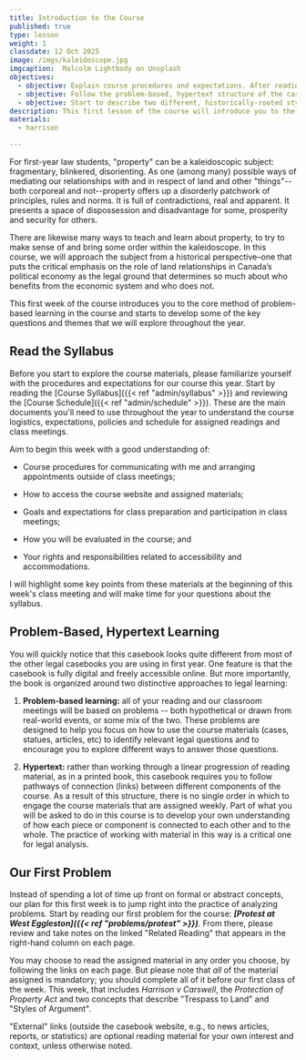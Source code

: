 ```yaml
---
title: Introduction to the Course
published: true
type: lesson
weight: 1
classdate: 12 Oct 2025
image: /imgs/kaleidoscope.jpg
imgcaption:  Malcolm Lightbody on Unsplash
objectives:
  - objective: Explain course procedures and expectations. After reading the Course Syllabus closely, can you explain to a classmate who might have missed this first week the key information they will need in order to navigate the course?
  - objective: Follow the problem-based, hypertext structure of the casebook and the course readings. We will begin to study a problem in our first week of the course. Consider how this approach, along with the linked structure of the reading materials, is designed to help you explore and develop a critical analysis of the readings. 
  - objective: Start to describe two different, historically-rooted styles of common law reasoning.This concept of judicial style is one that we develop and will use throughout the course. This week, you will be asked to start comparing two different styles in Harrison v Carswell and to discuss the implications of their differences.  
description: This first lesson of the course will introduce you to the course structure and syllabus and help you to get started working with our problem-based learning model.
materials:
  - harrison

---
```


For first-year law students, "property" can be a kaleidoscopic subject: fragmentary, blinkered, disorienting. As one (among many) possible ways of mediating our relationships with and in respect of land and other "things"--both corporeal and not--property offers up a disorderly patchwork of principles, rules and norms. It is full of contradictions, real and apparent. It presents a space of dispossession and disadvantage for some, prosperity and security for others.

There are likewise many ways to teach and learn about property, to try to make sense of and bring some order within the kaleidoscope. In this course, we will approach the subject from a historical perspective–one that puts the critical emphasis on the role of land relationships in Canada’s political economy as the legal ground that determines so much about who benefits from the economic system and who does not.

This first week of the course introduces you to the core method of problem-based learning in the course and starts to develop some of the key questions and themes that we will explore throughout the year. 

## Read the Syllabus

Before you start to explore the course materials, please familiarize yourself with the procedures and expectations for our course this year. Start by reading the [Course Syllabus]({{< ref "admin/syllabus" >}}) and reviewing the [Course Schedule]({{< ref "admin/schedule" >}}). These are the main documents you'll need to use throughout the year to understand the course logistics, expectations, policies and schedule for assigned readings and class meetings.

Aim to begin this week with a good understanding of:

- Course procedures for communicating with me and arranging appointments outside of class meetings;

- How to access the course website and assigned materials;

- Goals and expectations for class preparation and participation in class meetings;

- How you will be evaluated in the course; and

- Your rights and responsibilities related to accessibility and accommodations.

I will highlight some key points from these materials at the beginning of this week's class meeting and will make time for your questions about the syllabus. 

## Problem-Based, Hypertext Learning

You will quickly notice that this casebook looks quite different from most of the other legal casebooks you are using in first year. One feature is that the casebook is fully digital and freely accessible online. But more importantly, the book is organized around two distinctive approaches to legal learning:

1. **Problem-based learning:** all of your reading and our classroom meetings will be based on problems --  both hypothetical or drawn from real-world events, or some mix of the two. These problems are designed to help you focus on how to use the course materials (cases, statues, articles, etc) to identify relevant legal questions and to encourage you to explore different ways to answer those questions.  

2. **Hypertext:** rather than working through a linear progression of reading material, as in a printed book, this casebook requires you to follow pathways of connection (links) between different components of the course. As a result of this structure, there is no single order in which to engage the course materials that are assigned weekly. Part of what you will be asked to do in this course is to develop your own understanding of how each piece or component is connected to each other and to the whole. The practice of working with material in this way is a critical one for legal analysis. 

## Our First Problem

Instead of spending a lot of time up front on formal or abstract concepts, our plan for this first week is to jump right into the practice of analyzing problems. Start by reading our first problem for the course: ***[Protest at West Eggleston]({{< ref "problems/protest" >}})***. From there, please review and take notes on the linked "Related Reading" that appears in the right-hand column on each page. 

You may choose to read the assigned material in any order you choose, by following the links on each page. But please note that *all* of the material assigned is mandatory; you should complete all of it before our first class of the week. This week, that includes *Harrison v Carswell*, the *Protection of Property Act*
and two concepts that describe "Trespass to Land" and "Styles of Argument". 

"External" links (outside the casebook website, e.g., to news articles, reports, or statistics) are optional reading material for your own interest and context, unless otherwise noted.